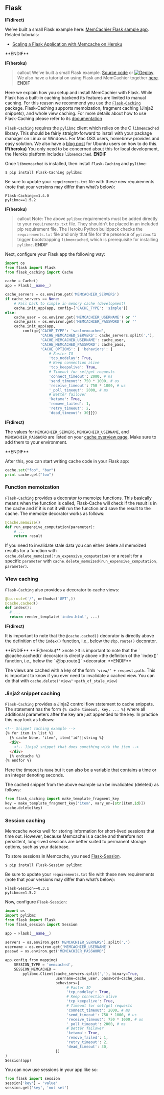 
## Flask

**IF(direct)**
<div class="alert alert-info">
We’ve built a small Flask example here:
<a href="https://github.com/memcachier/examples-flask">MemCachier Flask sample app</a>.
<br>
Related tutorials:
<ul>
  <li><a href="https://devcenter.heroku.com/articles/flask-memcache">Scaling a Flask Application with Memcache on Heroku</a></li>
</ul>
</div>
**ENDIF**

**IF(heroku)**
>callout
>We’ve built a small Flask example.
><a class="github-source-code" href="http://github.com/memcachier/examples-flask">Source code</a> or
>[![Deploy](https://www.herokucdn.com/deploy/button.png)](https://heroku.com/deploy?template=http://github.com/memcachier/examples-flask).
><br>
>We also have a tutorial on using Flask and MemCachier together
>[here](https://devcenter.heroku.com/articles/flask-memcache).
**ENDIF**

Here we explain how you setup and install MemCachier with Flask. While Flask
has a built-in caching backend its features are limited to manual caching. For
this reason we recommend you use the
[`Flask-Caching`](https://github.com/sh4nks/flask-caching) package.
Flask-Caching supports memoization, fragment caching (Jinja2 snippets), and
whole view caching. For more details about how to use Flask-Caching please
refer to its [documentation](https://flask-caching.readthedocs.io/en/latest/)

`Flask-Caching` requires the `pylibmc` client which relies on the C
`libmemcached` library. This should be
fairly straight-forward to install with your package manager on Linux or
Windows. For Mac OSX users, homebrew provides and easy solution. We also have a
[blog post](http://blog.memcachier.com/2014/11/05/ubuntu-libmemcached-and-sasl-support/)
for Ubuntu users on how to do this.
**IF(heroku)**
You only need to be concerned about this for local development, the Heroku
platform includes `libmemcached`.
**ENDIF**

Once `libmemcached` is installed, then install `Flask-Caching` and `pylibmc`:

```term
$ pip install Flask-Caching pylibmc
```

Be sure to update your `requirements.txt` file with these new requirements
(note that your versions may differ than what’s below):

```text
Flask-Caching==1.4.0
pylibmc==1.5.2
```

**IF(heroku)**
>callout
>Note: The above `pylibmc` requirements must be added directly to your
>`requirements.txt` file. They shouldn't be placed in an included pip
>requirement file. The Heroku Python buildpack checks the `requirements.txt`
>file and only that file for the presence of `pylibmc` to trigger bootstrapping
>`libmemcached`, which is prerequisite for installing `pylibmc`.
**ENDIF**

Next, configure your Flask app the following way:

```python
import os
from flask import Flask
from flask_caching import Cache

cache = Cache()
app = Flask(__name__)

cache_servers = os.environ.get('MEMCACHIER_SERVERS')
if cache_servers == None:
    # Fall back to simple in memory cache (development)
    cache.init_app(app, config={'CACHE_TYPE': 'simple'})
else:
    cache_user = os.environ.get('MEMCACHIER_USERNAME') or ''
    cache_pass = os.environ.get('MEMCACHIER_PASSWORD') or ''
    cache.init_app(app,
        config={'CACHE_TYPE': 'saslmemcached',
                'CACHE_MEMCACHED_SERVERS': cache_servers.split(','),
                'CACHE_MEMCACHED_USERNAME': cache_user,
                'CACHE_MEMCACHED_PASSWORD': cache_pass,
                'CACHE_OPTIONS': { 'behaviors': {
                    # Faster IO
                    'tcp_nodelay': True,
                    # Keep connection alive
                    'tcp_keepalive': True,
                    # Timeout for set/get requests
                    'connect_timeout': 2000, # ms
                    'send_timeout': 750 * 1000, # us
                    'receive_timeout': 750 * 1000, # us
                    '_poll_timeout': 2000, # ms
                    # Better failover
                    'ketama': True,
                    'remove_failed': 1,
                    'retry_timeout': 2,
                    'dead_timeout': 30}}})
```

**IF(direct)**
<p class="alert alert-info">
The values for <code>MEMCACHIER_SERVERS</code>, <code>MEMCACHIER_USERNAME</code>, and
<code>MEMCACHIER_PASSWORD</code> are listed on your
<a href="https://www.memcachier.com/caches">cache overview page</a>. Make sure to add them
to your environment.
</p>
**ENDIF**

After this, you can start writing cache code in your Flask app:

```python
cache.set("foo", "bar")
print cache.get("foo")
```

### Function memoization

`Flask-Caching` provides a decorator to memoize functions. This basically means
when the function is called, Flask-Cache will check if the result is in the
cache and if it is not it will run the function and save the result to the
cache. The memoize decorator works as follows:

```python
@cache.memoize()
def run_expensive_computation(parameter):
    # ...
    return result
```

If you need to invalidate stale data you can either delete all memoized results
for a function with `cache.delete_memoized(run_expensive_computation)` or a
result for a specific `parameter` with
`cache.delete_memoized(run_expensive_computation, parameter)`.

### View caching

`Flask-Caching` also provides a decorator to cache views:

```python
@bp.route('/', methods=('GET',))
@cache.cached()
def index():
  # ...
  return render_template('index.html', ...)
```

**IF(direct)**
<p class="alert alert-info">
It is important to note that the <code>@cache.cached()</code> decorator is
directly above the definition of the <code>index()</code> function, i.e., below
the <code>@bp.route()</code> decorator.
</p>
**ENDIF**
**IF(heroku)**
>note
>It is important to note that the ` @cache.cached()` decorator is directly above
>the definiton of the `index()` function, i.e., below the ` @bp.route()`
>decorator.
**ENDIF**

The views are cached with a key of the form `'view/' + request.path`. This is
important to know if you ever need to invalidate a cached view. You can do that
with `cache.delete('view/'+path_of_stale_view)`

### Jinja2 snippet caching

`Flask-Caching` provides a Jinja2 control flow statement to cache snippets.
The statement has the form `{% cache timeout, key, ... %}` where all additional
parameters after the key are just appended to the key. In practice this may look
as follows:

```html
<!-- Snippet caching example -->
{% for item in list %}
  {% cache None, 'item', item['id']|string %}
  <div>
    <!-- Jinja2 snippet that does something with the item -->
  </div>
  {% endcache %}
{% endfor %}
```

Here the timeout is `None` but it can also be a variable that contains a time or
an integer denoting seconds.

The cached snippet from the above example can be invalidated (deleted) as follows:

```python
from flask_caching import make_template_fragment_key
key = make_template_fragment_key('item', vary_on=[str(item.id)])
cache.delete(key)
```

### Session caching

Memcache works well for storing information for short-lived sessions that time
out. However, because Memcache is a cache and therefore not persistent,
long-lived sessions are better suited to permanent storage options, such as
your database.

To store sessions in Memcache, you need
[Flask-Session](https://pythonhosted.org/Flask-Session/).

```term
$ pip install Flask-Session pylibmc
```

Be sure to update your `requirements.txt` file with these new requirements
(note that your versions may differ than what’s below):

```text
Flask-Session==0.3.1
pylibmc==1.5.2
```

Now, configure `Flask-Session`:

```python
import os
import pylibmc
from flask import Flask
from flask_session import Session

app = Flask(__name__)

servers = os.environ.get('MEMCACHIER_SERVERS').split(',')
username = os.environ.get('MEMCACHIER_USERNAME')
passwd = os.environ.get('MEMCACHIER_PASSWORD')

app.config.from_mapping(
    SESSION_TYPE = 'memcached',
    SESSION_MEMCACHED =
        pylibmc.Client(cache_servers.split(','), binary=True,
                       username=cache_user, password=cache_pass,
                       behaviors={
                            # Faster IO
                            'tcp_nodelay': True,
                            # Keep connection alive
                            'tcp_keepalive': True,
                            # Timeout for set/get requests
                            'connect_timeout': 2000, # ms
                            'send_timeout': 750 * 1000, # us
                            'receive_timeout': 750 * 1000, # us
                            '_poll_timeout': 2000, # ms
                            # Better failover
                            'ketama': True,
                            'remove_failed': 1,
                            'retry_timeout': 2,
                            'dead_timeout': 30,
                       })
)
Session(app)
```

You can now use sessions in your app like so:

```python
from flask import session
session['key'] = 'value'
session.get('key', 'not set')
```
